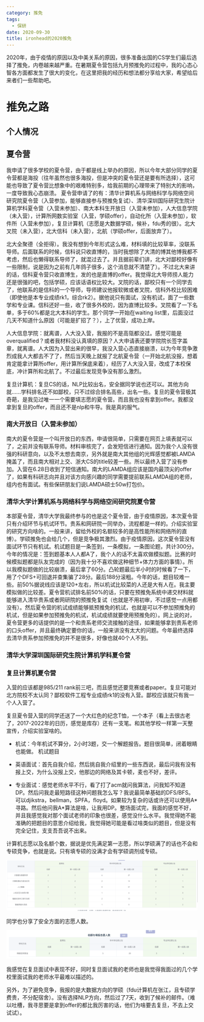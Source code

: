 ```yaml
---
category: 推免
tags:
  - 保研
date: 2020-09-30
title: ironhead的2020推免
---
```


2020年，由于疫情的原因以及中美关系的原因，很多准备出国的CS学生们最后选择了推免，内卷越来越严重。在暑期夏令营包括九月预推免的过程中，我的心态心智各方面都发生了很大的变化，在这里把我的经历和想法都分享给大家，希望给后来者们一些帮助吧。

<!-- more -->

# 推免之路

## 个人情况

## 夏令营

我申请了很多学校的夏令营，由于都是线上举办的原因，所以今年大部分同学的夏令营都是海投（往年虽然也很多海投，但是冲突的夏令营还是要有所选择），这可能也导致了夏令营比想象中的艰难特别多，给我前期的心理带来了特别大的影响，一度导致我心态崩溃。
夏令营申请了的有：清华计算机系与网络科学与网络空间研究院夏令营（入营参加，能够直接参与预推免复试）、清华深圳国际研究生院计算机学科夏令营（入营未参加）、南大本科生开放日（入营未参加），人大信息学院（未入营），计算所网数实验室（入营，学硕offer），自动化所（入营未参加），软件所（入营未参加），复旦计算机（志愿是大数据学硕，候补，fdu秀的很）。北大叉院（未入营），北大信科（未入营），北航（学硕offer，后面放弃了）。

北大全聚德（全拒得）。我没有想到今年形式这么难，材料填的比较草率，没联系导师。后面联系的时候，信科说只收直博的，当时我想除了大清的博其他博我都不考虑，然后也懒得联系导师了，就混过去了。并且据前辈们讲，北大对鄙校好像有一些限制，说是因为之前有几年鸽子很多，这个消息就不清楚了）。不过北大来讲的话，信科夏令营只收直博生，发的也是直博的offer。我觉得北大导师捞人能力还是很强的吧，包括学硕，应该话语权比较大。叉院的话，鄙校只有一个同学去了，他联系的是信科的一个导师，导师建议他报软微或者叉院，信科外校比较困难（即使他是本专业成绩rk1，综合rk2）。据他说只有面试，没有机试，面了一些数学和专业课。信科还好一些，收了很多外校的，因为直博比较多。叉院看了一下名单，多于60%都是北大本科的学生。那个同学一开始在waiting list里，后面没过几天不知道什么原因（可能是扩招了？），上了优营，成功上岸。

人大信息学院：就离谱，人大没入营，我报的不是高瓴都没过。感觉可能是overqualified？或者我材料没认真填的原因？人大申请表还要学院院长签字盖章，就离谱。人大因为入营出来的很早，我没入营心态直接崩溃，以为今年竞争激烈成我人大都去不了了，然后当天晚上就报了北航夏令营（一开始北航没报，想着肯定能拿计算所offer，用计算所保底来着），经历了人大没入营，改成了本校保底，冲计算所和北航了。不过最后发现竞争没有那么激烈。

复旦计算机：复旦CS的话，NLP比较出名，安全据同学说也还可以。其他方向就......学科排名还不如鄙校，只不过综合排名高些，出名一些。复旦的夏令营极其奇葩，是我见过唯一一个需要填志愿的夏令营。而且我也没有拿到offer。我都没拿到复旦的offer，而且还不是nlp和牛导。我是真的服气。



### 南大开放日（入营未参加）

南大的夏令营是一个叫开放日的东西，申请很简单，只需要在网页上填表就可以了，之前并没有联系导师。材料审核完了，会发短信进行通知。因为我个人没有很强的科研意向，以及不太想去南京，另外就是南大其他组的光辉感觉都被LAMDA掩盖了，而且南大相对上交、浙大CS的title较差一些。所以最终入营了没有参加。入营在6.28日收到了短信通知。南大的LAMDA组应该是国内最顶尖的offer了，如果有科研志向并且对该方向感兴趣的同学需要提前联系LAMDA组的老师，组内也有面试。有些保研朋友们说LAMDA硕士50w打包价。

### 清华大学计算机系与网络科学与网络空间研究院夏令营
本部夏令营，清华大学我最终参与的也是这个夏令营，由于疫情原因，本次夏令营只有介绍环节与机试环节。贵系和网研院一同举办，流程都是一样的。介绍实验室的研究方向啥的。一般来讲，留给外校的名额较多的是高性能所和网络所的直博）。学硕推免也会给几个，但是竞争极其激烈。由于疫情原因，这次夏令营没有面试环节只有机试。机试题目是一条签到，一条模拟，一条图论题，共计300分。今年的情况是：签到题基本人人都A了，我个人的话不太喜欢做模拟题。比赛的时候模拟题都是队友完成的（因为我十分不喜欢做这种细节+体力方面的事情）。所以我模拟题做的比较崩溃，最后拿了60分。凸轮题最后半小时的时候看了一下，用了个DFS+可回退并查集骗了28分。最后188分滚粗。今年的话，题目较难一些。前50%据说线应该是120+左右，所以机试比较菜的人还是大有人在。我主要模拟做的比较差。夏令营机试排名前50%的话，只要在预推免系统中递交材料就能够进入清华贵系或者网研院的预推免复试（也就是不用初审，不过感觉一点用都没有）。然后夏令营的机试成绩能够抵预推免的机试，也就是可以不参加预推免的机试，但是如果参加预推免的机试，机试成绩就要使用预推免的）。网上说的对，夏令营更多的话提供的是一个和贵系老师交流接触的途径，如果能够拿到贵系老师的口头offer，并且最终确定要你的话，一般来讲没有太大的问题。今年最终选择去清华贵系参加预推免的并不是很多，好像也就40个人不到。

### 清华大学深圳国际研究生院计算机学科夏令营



### 复旦计算机夏令营

入营的应该都是985/211 rank前三吧，而且感觉还要竞赛或者paper。复旦可能对北方院校不太认同？鄙校软件工程专业成绩rk1的没有入营。鄙校应该就只有我一个人入营了。

复旦夏令营入营的同学还送了一个大红色的纪念T恤，一个本子（看上去很古老了，2017-2022年的日历，感觉是库存）还有一支笔。和其他学校一样第一天整宣传，介绍实验室啥的。

- 机试：今年机试不算分，2小时3题，交一个解题报告。题目很简单，闭着眼睛也能做。 <a :href="$withBase('/resources/fdu-summer.pdf')">机试题目</a>

- 英语面试：首先自我介绍，然后挑自我介绍里的一些东西说，最后问我有没有报上交，为什么没报上交，他那边的网络及其卡顿，麦也不好，差评。
- 专业面试：感觉老师水平不行，看了打了acm就问我算法，问我知不知道DP。然后问我走最短路径这种问题我怎么写？我说最简单基础的DFS/BFS。可以djikstra，bellman，SPFA，floyd。如果较为复杂的话或许还可以使用A\*寻路。然后他问我A\*算法是啥，让我用DP。整场面试完，我面的感觉不好，并且我感觉我对那个面试老师的印象也很差，感觉没什么水平。我觉得她不能准确的把题目的意思介绍给我，我觉得她可能是看过啥类似的题目，但是没有完全记住，支支吾吾说不出来。

计算机志愿以及名额个数，据说是优先满足第一志愿，所以学硕满了的话也不会和专硕竞争，也就是说。只有填专硕的没满才会有学硕调剂成专硕。

![3471594647220_.pic_hd](./research-way-of-ironhead.assets/3471594647220_.pic_hd.jpg)

同学也分享了安全方面的志愿人数。

![3341594647000_.pic](./research-way-of-ironhead.assets/3341594647000_.pic.jpg)

我感觉在复旦面试中表现不好，同时复旦面试我的老师也是我觉得我面过的几个学校里面试我的老师水平最难以描述的。

另外，为了避免竞争，我报的是大数据方向的学硕（fdu计算机在张江，且专硕学费贵，不分配宿舍）。没有选择NLP方向，然后过了7天，收到了候补的邮件。（难以吐槽，我寻思要是拿到offer的都比我厉害的话，他们为啥要去复旦，不去上交试试）。
